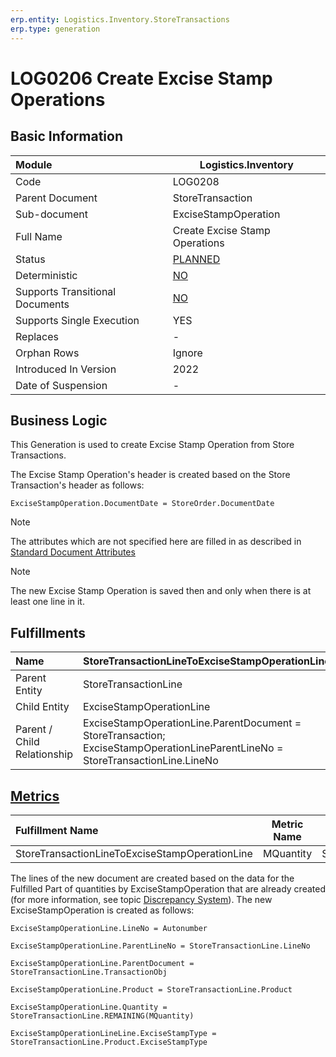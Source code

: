 ```yaml
---
erp.entity: Logistics.Inventory.StoreTransactions
erp.type: generation
---
```


# LOG0206 Create Excise Stamp Operations

## Basic Information

| Module                          | Logistics.Inventory                                       |
| :------------------------------ | --------------------------------------------------------- |
| Code                            | LOG0208                                                   |
| Parent Document                 | StoreTransaction                                          |
| Sub-document                    | ExciseStampOperation                                      |
| Full Name                       | Create Excise Stamp Operations                            |
| Status                          | [PLANNED](xref:generation-procedures)                     |
| Deterministic                   | [NO](xref:document-generation-and-transitional-documents) |
| Supports Transitional Documents | [NO](xref:document-generation-and-transitional-documents) |
| Supports Single Execution       | YES                                                       |
| Replaces                        | -                                                         |
| Orphan Rows                     | Ignore                                                    |
| Introduced In Version           | 2022                                                      |
| Date of Suspension              | -                                                         |

## Business Logic

This Generation is used to create Excise Stamp Operation from Store Transactions. 

The Excise Stamp Operation's header is created based on the Store Transaction's header as follows:

```
ExciseStampOperation.DocumentDate = StoreOrder.DocumentDate

```

> [!Note] 
> The attributes which are not specified here are filled in as described in [Standard Document Attributes](../reference/standard-document-attributes.md)

> [!Note] 
> The new Excise Stamp Operation is saved then and only when there is at least one line in it.

## Fulfillments

| Name                        | StoreTransactionLineToExciseStampOperationLine               |
| :-------------------------- | ------------------------------------------------------------ |
| Parent Entity               | StoreTransactionLine                                         |
| Child Entity                | ExciseStampOperationLine                                     |
| Parent / Child Relationship | ExciseStampOperationLine.ParentDocument = StoreTransaction; ExciseStampOperationLineParentLineNo = StoreTransactionLine.LineNo |

## [Metrics](../reference/metrics.md)

| Fulfillment Name                               | Metric Name |         Measurement Unit          | Parent Value                  | Child Value                   | New Record |
| :--------------------------------------------- | :---------: | :-------------------------------: | :---------------------------- | :---------------------------- | :--------- |
| StoreTransactionLineToExciseStampOperationLine |  MQuantity  | StoreTransactionLine.QuantityUnit | StoreTransactionLine.Quantity | ExciseStampOperation.Quantity | YES        |

The lines of the new document are created based on the data for the Fulfilled Part of quantities by ExciseStampOperation that are already created (for more information, see topic [Discrepancy System](../reference/discrepancy-system.md)). The new ExciseStampOperation is created as follows:

```
ExciseStampOperationLine.LineNo = Autonumber

ExciseStampOperationLine.ParentLineNo = StoreTransactionLine.LineNo

ExciseStampOperationLine.ParentDocument = StoreTransactionLine.TransactionObj

ExciseStampOperationLine.Product = StoreTransactionLine.Product

ExciseStampOperationLine.Quantity = StoreTransactionLine.REMAINING(MQuantity)

ExciseStampOperationLineLine.ExciseStampType = StoreTransactionLine.Product.ExciseStampType


```







